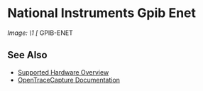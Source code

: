 # National Instruments Gpib Enet
**Image: \1*
[*
GPIB-ENET
## See Also
- [Supported Hardware Overview](../supported-hardware.md)
- [OpenTraceCapture Documentation](../../opentracecapture/overview.md)
